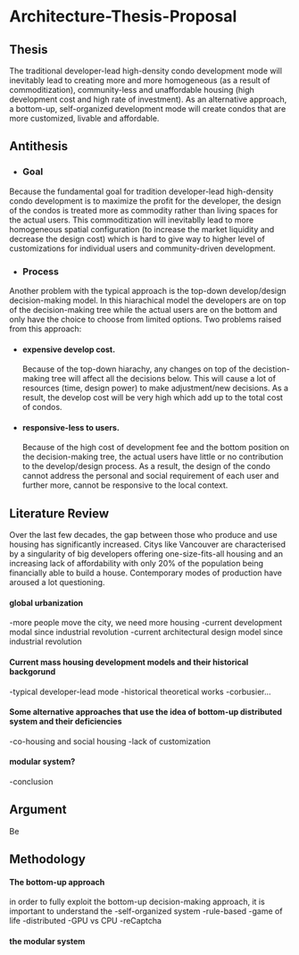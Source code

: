# Architecture-Thesis-Proposal

## Thesis

The traditional developer-lead high-density condo development mode will inevitably lead to creating more and more homogeneous (as a result of commoditization), community-less and unaffordable housing (high development cost and high rate of investment). As an alternative approach, a bottom-up, self-organized development mode will create condos that are more customized, livable and affordable. 

## Antithesis

- ### Goal
Because the fundamental goal for tradition developer-lead high-density condo development is to maximize the profit for the developer, the design of the condos is treated more as commodity rather than living spaces for the actual users. This commoditization will inevitablly lead to more homogeneous spatial configuration (to increase the market liquidity and decrease the design cost) which is hard to give way to higher level of customizations for individual users and community-driven development. 
- ### Process
Another problem with the typical approach is the top-down develop/design decision-making model. In this hiarachical model the developers are on top of the decision-making tree while the actual users are on the bottom and only have the choice to choose from limited options. Two problems raised from this approach:
  - #### expensive develop cost.
      Because of the top-down hiarachy, any changes on top of the decistion-making tree will affect all the decisions below. This will cause a lot of resources (time, design power) to make adjustment/new decisions. As a result, the develop cost will be very high which add up to the total cost of condos.
  - #### responsive-less to users.
      Because of the high cost of development fee and the bottom position on the decision-making tree, the actual users have little or no contribution to the develop/design process. As a result, the design of the condo cannot address the personal and social requirement of each user and further more, cannot be responsive to the local context.
  
  

## Literature Review

Over the last few decades, the gap between those who produce and use housing has significantly increased. Citys like Vancouver are characterised by a singularity of big developers offering one-size-fits-all housing and an increasing lack of affordability with only 20% of the population being financially able to build a house. Contemporary modes of production have aroused a lot questioning. 

#### global urbanization

-more people move the city, we need more housing
-current development modal since industrial revolution
-current architectural design model since industrial revolution

#### Current mass housing development models and their historical backgorund

-typical developer-lead mode
-historical theoretical works
  -corbusier...


#### Some alternative approaches that use the idea of bottom-up distributed system and their deficiencies

-co-housing and social housing
-lack of customization

#### modular system?


-conclusion

## Argument

Be

## Methodology

#### The bottom-up approach
in order to fully exploit the bottom-up decision-making approach, it is important to understand the 
-self-organized system
  -rule-based
    -game of life
  -distributed
    -GPU vs CPU
    -reCaptcha

#### the modular system

  
